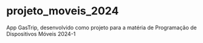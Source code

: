 # projeto_moveis_2024
App GasTrip,  desenvolvido como projeto para a matéria de Programação de Dispositivos Móveis 2024-1
